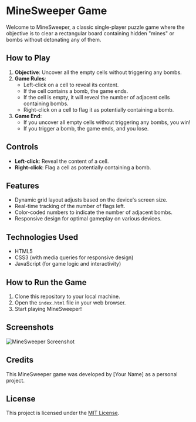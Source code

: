 # MineSweeper Game

Welcome to MineSweeper, a classic single-player puzzle game where the objective is to clear a rectangular board containing hidden "mines" or bombs without detonating any of them.

## How to Play

1. **Objective**: Uncover all the empty cells without triggering any bombs.
2. **Game Rules**:
   - Left-click on a cell to reveal its content.
   - If the cell contains a bomb, the game ends.
   - If the cell is empty, it will reveal the number of adjacent cells containing bombs.
   - Right-click on a cell to flag it as potentially containing a bomb.
3. **Game End**:
   - If you uncover all empty cells without triggering any bombs, you win!
   - If you trigger a bomb, the game ends, and you lose.

## Controls

- **Left-click**: Reveal the content of a cell.
- **Right-click**: Flag a cell as potentially containing a bomb.

## Features

- Dynamic grid layout adjusts based on the device's screen size.
- Real-time tracking of the number of flags left.
- Color-coded numbers to indicate the number of adjacent bombs.
- Responsive design for optimal gameplay on various devices.

## Technologies Used

- HTML5
- CSS3 (with media queries for responsive design)
- JavaScript (for game logic and interactivity)

## How to Run the Game

1. Clone this repository to your local machine.
2. Open the `index.html` file in your web browser.
3. Start playing MineSweeper!

## Screenshots

![MineSweeper Screenshot](/screenshots/minesweeper-screenshot.png)

## Credits

This MineSweeper game was developed by [Your Name] as a personal project.

## License

This project is licensed under the [MIT License](LICENSE).
